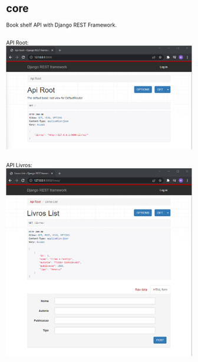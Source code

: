 # core

Book shelf API with Django REST Framework.
<p>
</p>
<br>
API Root:
<br>
<img src=https://github.com/maiconwa/core/blob/main/core/images/Root.png>
<p>
</p>
<br>
API Livros:
<br>
<img src=https://github.com/maiconwa/core/blob/main/core/images/Livros.png>
<br>
